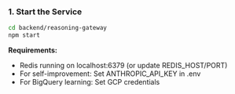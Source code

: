 ### **1. Start the Service**

```bash
cd backend/reasoning-gateway
npm start
```

**Requirements:**

- Redis running on localhost:6379 (or update REDIS_HOST/PORT)
- For self-improvement: Set ANTHROPIC_API_KEY in .env
- For BigQuery learning: Set GCP credentials
